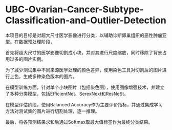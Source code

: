 # UBC-Ovarian-Cancer-Subtype-Classification-and-Outlier-Detection

本项目的目标是对超大尺寸医学影像进行分类，以辅助诊断卵巢组织的恶性肿瘤亚型。在数据预处理阶段，

首先将超大尺寸的医学影像切割成小块，并对其进行尺度缩放，同时移除了背景占用过多的图片实例。

为了减少测试集中不同来源医学处理的颜色差异，使用染色工具对切割后的图片进行上色，生成多种染色版本的图片。

在模型训练方面，针对单个小块图片（包括染色图），使用图像增强技术，并建立了多种分类模型，包括EfficientNet、SerexNext和ResNeSt。

在模型评估阶段，使用Balanced Accuracy作为主要评价指标，并通过集成学习方法对测试集的图片进行切割处理，逐一推理。

最后，将各预测结果求和后通过Softmax取最大值标签作为最终分类结果。
